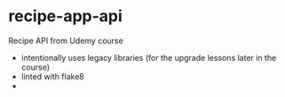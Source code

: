 # recipe-app-api
Recipe API from Udemy course
- intentionally uses legacy libraries (for the upgrade lessons later in the course)
- linted with flake8
- 